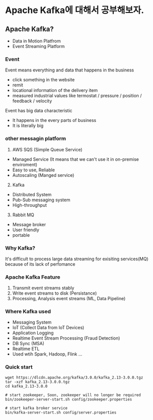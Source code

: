 # Apache Kafka에 대해서 공부해보자.

## Apache Kafka?

- Data in Motion Platfrom
- Event Streaming Platform

### Event
 Event means everything and data that happens in the business

- click something in the website
- remit
- locational information of the delivery item
- measured industrial values like termostat / pressure / position / feedback / velocity

Event has big data characteristic
- It happens in the every parts of business
- It is literally big 

### other messagin platform

1. AWS SQS (Simple Queue Service)
- Managed Service (It means that we can't use it in on-premise enviroment) 
- Easy to use, Reliable
- Autoscaling (Manged service)

2. Kafka
- Distributed System
- Pub-Sub messaging system
- High-throughput

3. Rabbit MQ
- Message broker
- User friendly
- portable

### Why Kafka?
It's difficult to process large data streaming for exisiting services(MQ) because of its lack of perfomance

### Apache Kafka Feature

1. Transmit event streams stably
2. Write event streams to disk (Persistance)
3. Processing, Analysis event streams (ML, Data Pipeline)

### Where Kafka used

- Messaging System
- IoT (Collect Data from IoT Devices)
- Application Logging
- Realtime Event Stream Processing (Fraud Detection)
- DB Sync (MSA)
- Realtime ETL
- Used wtih Spark, Hadoop, Flink ...

### Quick start

```console
wget https://dlcdn.apache.org/kafka/3.0.0/kafka_2.13-3.0.0.tgz
tar -xzf kafka_2.13-3.0.0.tgz
cd kafka_2.13-3.0.0

# start zookeeper, Soon, zookeeper will no longer be required
bin/zookeeper-server-start.sh config/zookeeper.properties

# start kafka broker service
bin/kafka-server-start.sh config/server.properties
```